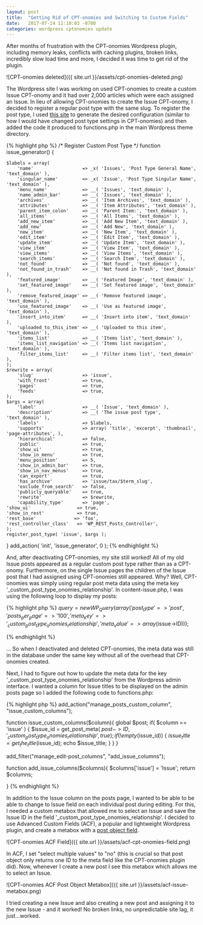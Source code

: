 ```yaml
---
layout: post
title:  "Getting Rid of CPT-onomies and Switching to Custom Fields"
date:   2017-07-14 11:10:03 -0700
categories: wordpress cptonomies update
---
```


After months of frustration with the CPT-onomies Wordpress plugin, including
memory leaks, conflicts with caching plugins, broken links, incredibly slow load
time and more, I decided it was time to get rid of the plugin.

![CPT-onomies deleted]({{ site.url }}/assets/cpt-onomies-deleted.png)

The Wordpress site I was working on used CPT-onomies to create a custom Issue
CPT-onomy and it had over 2,000 articles which were each assigned an Issue.
In lieu of allowing CPT-onomies to create the Issue CPT-onomy, I decided to register a
regular post type with the same slug. To register the post type, I used
[this site](https://generatewp.com/post-type/) to generate the desired configuration
(similar to how I would have changed post type settings in CPT-onomies) and
then added the code it produced to functions.php in the main Wordpress theme directory.

{% highlight php %}
/* Register Custom Post Type */
function issue_generator() {

	$labels = array(
		'name'                  => _x( 'Issues', 'Post Type General Name', 'text_domain' ),
		'singular_name'         => _x( 'Issue', 'Post Type Singular Name', 'text_domain' ),
		'menu_name'             => __( 'Issues', 'text_domain' ),
		'name_admin_bar'        => __( 'Issues', 'text_domain' ),
		'archives'              => __( 'Item Archives', 'text_domain' ),
		'attributes'            => __( 'Item Attributes', 'text_domain' ),
		'parent_item_colon'     => __( 'Parent Item:', 'text_domain' ),
		'all_items'             => __( 'All Items', 'text_domain' ),
		'add_new_item'          => __( 'Add New Item', 'text_domain' ),
		'add_new'               => __( 'Add New', 'text_domain' ),
		'new_item'              => __( 'New Item', 'text_domain' ),
		'edit_item'             => __( 'Edit Item', 'text_domain' ),
		'update_item'           => __( 'Update Item', 'text_domain' ),
		'view_item'             => __( 'View Item', 'text_domain' ),
		'view_items'            => __( 'View Items', 'text_domain' ),
		'search_items'          => __( 'Search Item', 'text_domain' ),
		'not_found'             => __( 'Not found', 'text_domain' ),
		'not_found_in_trash'    => __( 'Not found in Trash', 'text_domain' ),
		'featured_image'        => __( 'Featured Image', 'text_domain' ),
		'set_featured_image'    => __( 'Set featured image', 'text_domain' ),
		'remove_featured_image' => __( 'Remove featured image', 'text_domain' ),
		'use_featured_image'    => __( 'Use as featured image', 'text_domain' ),
		'insert_into_item'      => __( 'Insert into item', 'text_domain' ),
		'uploaded_to_this_item' => __( 'Uploaded to this item', 'text_domain' ),
		'items_list'            => __( 'Items list', 'text_domain' ),
		'items_list_navigation' => __( 'Items list navigation', 'text_domain' ),
		'filter_items_list'     => __( 'Filter items list', 'text_domain' ),
	);
	$rewrite = array(
		'slug'                  => 'issue',
		'with_front'            => true,
		'pages'                 => true,
		'feeds'                 => true,
	);
	$args = array(
		'label'                 => __( 'Issue', 'text_domain' ),
		'description'           => __( 'The issue post type', 'text_domain' ),
		'labels'                => $labels,
		'supports'              => array( 'title', 'excerpt', 'thumbnail', 'page-attributes', ),
		'hierarchical'          => false,
		'public'                => true,
		'show_ui'               => true,
		'show_in_menu'          => true,
		'menu_position'         => 5,
		'show_in_admin_bar'     => true,
		'show_in_nav_menus'     => true,
		'can_export'            => true,
		'has_archive'           => 'issue/tax/$term_slug',
		'exclude_from_search'   => false,
		'publicly_queryable'    => true,
		'rewrite'               => $rewrite,
		'capability_type'       => 'page',
    'show_ui'                 => true,
    'show_in_rest'            => true,
    'rest_base'              => 'foo',
    'rest_controller_class'   => 'WP_REST_Posts_Controller',
	);
	register_post_type( 'issue', $args );

}
add_action( 'init', 'issue_generator', 0 );
{% endhighlight %}

And, after deactivating CPT-onomies, my site still worked! All of my old Issue posts appeared
as a regular custom post type rather than as a CPT-onomy. Furthermore, on the single
Issue pages the children of the Issue post that I had assigned using CPT-onomies
still appeared. Why? Well, CPT-onomies was simply using regular post meta data
using the meta key '_custom_post_type_onomies_relationship'. In content-issue.php,
I was using the following loop to display my posts:

{% highlight php %}
$query = new WP_Query(array(
'post_type' => 'post',
'posts_per_page' => '100',
'meta_key' => '_custom_post_type_onomies_relationship',  
'meta_value' => array($issue->ID)));

{% endhighlight %}

... So when I deactivated and deleted CPT-onomies, the meta data was still in the database
under the same key without all of the overhead that CPT-onomies created.

Next, I had to figure out how to update the meta data for the key '_custom_post_type_onomies_relationship'
from the Wordpress admin interface. I wanted a column for Issue titles to be displayed on the admin posts page
so I added the following code to functions.php:

{% highlight php %}
add_action("manage_posts_custom_column", "issue_custom_columns");

function issue_custom_columns($column){
	global $post;
	if( $column == 'issue' ) {
			$issue_id = get_post_meta( $post->ID, '_custom_post_type_onomies_relationship', true );
		 if (!empty($issue_id)) {
			$issue_title = get_the_title($issue_id);
			echo $issue_title;
		}
	}
}

add_filter("manage_edit-post_columns", "add_issue_columns");


function add_issue_columns($columns){
	    $columns['issue'] = 'Issue';
	    return $columns;

}
{% endhighlight %}

In addition to the Issue column on the posts page, I wanted to be able to be able to change
to Issue field on each individual post during editing. For this, I needed a custom
metabox that allowed me to select an Issue and save the Issue ID in the field
'_custom_post_type_onomies_relationship'. I decided to use Advanced Custom Fields (ACF),
a popular and lightweight Wordpress plugin, and create a metabox with a [post object
field](https://www.advancedcustomfields.com/resources/post-object/).

![CPT-onomies ACF Field]({{ site.url }}/assets/acf-cpt-onomies-field.png)

In ACF, I set "select multiple values" to "no" (this is crucial so that post object only returns
  one ID to the meta field like the CPT-onomies plugin did). Now, whenever I create a new post
  I see this metabox which allows me to select an Issue.

![CPT-onomies ACF Post Object Metabox]({{ site.url }}/assets/acf-issue-metabox.png)

I tried creating a new Issue and also creating a new post and assigning it to the new Issue -
and it worked! No broken links, no unpredictable site lag, it just...worked.
